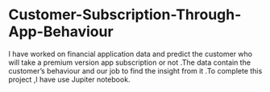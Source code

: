 # Customer-Subscription-Through-App-Behaviour
I have worked on financial  application data and predict the customer who will take a premium version app subscription or not .The data contain the customer’s behaviour and our job to find the insight from it .To complete this project ,I have use Jupiter notebook. 
